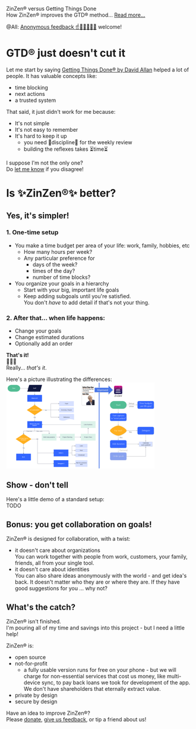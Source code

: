 ZinZen® versus Getting Things Done  
How ZinZen® improves the GTD® method...
[Read more...](https://blog.zinzen.me/2023/04/05/ZinZen-vs-GTD.html)   

@All: [Anonymous feedback ☝️🫢🤮😲😢🤬](https://zinzen.me/Home/ZinZen/Feedback) welcome!

# GTD® just doesn't cut it  

Let me start by saying [Getting Things Done® by David Allan](https://en.wikipedia.org/wiki/Getting_Things_Done) helped a lot of people.  It has valuable concepts like:  
- time blocking  
- next actions  
- a trusted system  

That said, it just didn't work for me because:  
- It's not simple  
- It's not easy to remember  
- It's hard to keep it up
  - you need 📐discipline📐 for the weekly review  
  - building the reflexes takes ⏳time⏳  

I suppose I'm not the only one?  
Do [let me know](https://zinzen.me/Home/ZinZen/Feedback) if you disagree!


# Is ✨ZinZen®✨ better?  

## Yes, it's simpler!  
### 1. One-time setup
- You make a time budget per area of your life: work, family, hobbies, etc
  - How many hours per week?
  - Any particular preference for
    - days of the week?
    - times of the day?
    - number of time blocks? 
- You organize your goals in a hierarchy
  - Start with your big, important life goals
  - Keep adding subgoals until you're satisfied.  
  You don't _have_ to add detail if that's not your thing.
  
### 2. After that... when life happens:   

- Change your goals  
- Change estimated durations  
- Optionally add an order  


**That's it!**  
🤯🤯🤯  
Really... _that's it_.  

Here's a picture illustrating the differences:  
<img src="/img/ZinZen-vs-GTD.png" alt="ZinZen-vs-GTD" width="400"/> 

## Show - don't tell  
Here's a little demo of a standard setup:  
TODO

## Bonus: you get collaboration on goals!
ZinZen® is designed for collaboration, with a twist:
- it doesn't care about organizations  
You can work together with people from work, customers, your family, friends, all from your single tool.  
- it doesn't care about identities  
You can also share ideas anonymously with the world - and get idea's back. It doesn't matter who they are or where they are. If they have good suggestions for you ... why not?  

## What's the catch?
ZinZen® isn't finished.  
I'm pouring all of my time and savings into this project - but I need a little help!  

ZinZen® is:
- open source
- not-for-profit
  - a fully usable version runs for free on your phone - but we will charge for non-essential services that cost us money, like multi-device sync, to pay back loans we took for development of the app. We don't have shareholders that eternally extract value.  
- private by design
- secure by design


Have an idea to improve ZinZen®?  
Please [donate](https://donate.stripe.com/6oE4jK1iPcPT1m89AA), [give us feedback](https://zinzen.me/Home/ZinZen/Feedback), or tip a friend about us!

